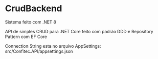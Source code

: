 # CrudBackend

Sistema feito com .NET 8

API de simples CRUD para .NET Core feito com padrão DDD e Repository Pattern com EF Core


Connection String esta no arquivo AppSettings: src/Confitec.API/appsettings.json
